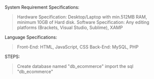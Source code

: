 System Requirement Specifications:
>Hardware Specification: Desktop/Laptop with min.512MB RAM, minimum 10GB of Hard disk.
>Software Specification: Any editing platforms (Brackets,  Visual Studio, Sublime), XAMP

Language Specifications:
>Front-End: HTML, JavaScript, CSS
>Back-End: MySQL, PHP

STEPS:
>Create database named "db_ecommerce"
>import the sql "db_ecommerce"

